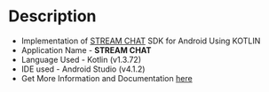 # Description 

- Implementation of [STREAM CHAT](https://github.com/GetStream/stream-chat-android) SDK for Android Using KOTLIN
- Application Name - **STREAM CHAT**
- Language Used - Kotlin (v1.3.72)  
- IDE used - Android Studio (v4.1.2)  
- Get More Information and Documentation [here](https://getstream.io/)

